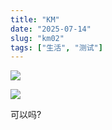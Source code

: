 ```yaml
---
title: "KM"
date: "2025-07-14"
slug: "km02"
tags: ["生活", "测试"]
---
```

![](https://prod-files-secure.s3.us-west-2.amazonaws.com/112d0858-5090-4d34-a606-b75eb8d65fd2/2c440099-43fe-48d8-8b77-f88fb0d68c3e/1000201192.jpg?X-Amz-Algorithm=AWS4-HMAC-SHA256&X-Amz-Content-Sha256=UNSIGNED-PAYLOAD&X-Amz-Credential=ASIAZI2LB466YPQHMOC2%2F20250724%2Fus-west-2%2Fs3%2Faws4_request&X-Amz-Date=20250724T085938Z&X-Amz-Expires=3600&X-Amz-Security-Token=IQoJb3JpZ2luX2VjEAAaCXVzLXdlc3QtMiJIMEYCIQCO%2F448FpGBi1tgSg%2FTSMGCNlPHUqZC26qD2Hh6ZPZ4HQIhAM1KcO4dTdB%2BvhzTLhIHYDwQmcOa1A8L0o64tDUfAP6dKv8DCCkQABoMNjM3NDIzMTgzODA1IgyTku62%2FoQHI0bJmVwq3AOqu%2FNxEGQj5ehMQnonWt0pJ8h9gMELDfYkdIyU%2FGlis5%2Bff68USA7WRMkqrw%2Fh4ZekIKWRvSOmej244GNA4mqujYngPUQla%2Fseb7xTrsjNQeXNwzKGWIeCLqiQTg72nesOmUGx%2FtlBVAAYrr4oTmY01S62TOBHrMzGsOTmG%2Fz0RdC24nrG2kR07P3%2FhZ7%2FyimEEb4dMu%2FrMqnqNfJdjsOVkB7k46a0bVWE%2FHz0wxQUcbRyrNcEHflbn7tT0oeqqdmXZFfpjRZe%2FRj4kRbJ0xx1gFNHR%2F03Z2Ws1%2FmpeyYSLldCusCBeTwRHlLxoq%2BJRt06r6bW2oD%2BPZC%2Bl5NohVBjA%2BMwQz1oDZliDbKXAUxxq%2Fjp%2F81Ji6Zbf9WHkdE%2FYwB0UMCtNuqg6hkMPebOgsRmtiTtlXS6XFqrPMPWJlo1F%2FP4OEScWuAWUUGzBMFwAV0FcUW18lBExoG69d7EGhpa3xD2Ax5zz4yBmXS93gwI9Mo86F5%2BHZPG11uO1ms4p6wDNL%2FjnqcZjgeiL7FrK9bEfafmG7RSOUxlNeESgHN%2FUS7JBwzPSlT5o1NSjvacJKND09YYj3%2F5BJJDNEvKM4aSgs2%2F2hj0Fd43NAvFBWLf91OLa%2BSDVf%2F1rimFAzCMz4fEBjqkASiBrDc1GAPQYcKGgJneqnbgNOQhFIKmfU0w%2FNZrNjHWpvxVzknNtdN910Fj%2B9PTx7N2nqqUPuSgoKd7uX0fZqW%2FqQolSo4C3vQV1nFgHze6JQqHFEy925DckTPD8yxxRfRMLZBHCNKE8fV01bhfKjzkw8o4Ubwl9A7Ms1iADHWbuggp5HXJs%2BabQLKJwSjfdl4o2PacCdOWrhdJNbm9OR5wf7mU&X-Amz-Signature=dcf5ae25c98ca004cab548c31c85cff5902e9197ae5a97875e1b5ea5854bce2a&X-Amz-SignedHeaders=host&x-amz-checksum-mode=ENABLED&x-id=GetObject)


![](https://prod-files-secure.s3.us-west-2.amazonaws.com/112d0858-5090-4d34-a606-b75eb8d65fd2/fff59916-a50b-483b-9213-038d5e566803/1000200739.png?X-Amz-Algorithm=AWS4-HMAC-SHA256&X-Amz-Content-Sha256=UNSIGNED-PAYLOAD&X-Amz-Credential=ASIAZI2LB466YPQHMOC2%2F20250724%2Fus-west-2%2Fs3%2Faws4_request&X-Amz-Date=20250724T085938Z&X-Amz-Expires=3600&X-Amz-Security-Token=IQoJb3JpZ2luX2VjEAAaCXVzLXdlc3QtMiJIMEYCIQCO%2F448FpGBi1tgSg%2FTSMGCNlPHUqZC26qD2Hh6ZPZ4HQIhAM1KcO4dTdB%2BvhzTLhIHYDwQmcOa1A8L0o64tDUfAP6dKv8DCCkQABoMNjM3NDIzMTgzODA1IgyTku62%2FoQHI0bJmVwq3AOqu%2FNxEGQj5ehMQnonWt0pJ8h9gMELDfYkdIyU%2FGlis5%2Bff68USA7WRMkqrw%2Fh4ZekIKWRvSOmej244GNA4mqujYngPUQla%2Fseb7xTrsjNQeXNwzKGWIeCLqiQTg72nesOmUGx%2FtlBVAAYrr4oTmY01S62TOBHrMzGsOTmG%2Fz0RdC24nrG2kR07P3%2FhZ7%2FyimEEb4dMu%2FrMqnqNfJdjsOVkB7k46a0bVWE%2FHz0wxQUcbRyrNcEHflbn7tT0oeqqdmXZFfpjRZe%2FRj4kRbJ0xx1gFNHR%2F03Z2Ws1%2FmpeyYSLldCusCBeTwRHlLxoq%2BJRt06r6bW2oD%2BPZC%2Bl5NohVBjA%2BMwQz1oDZliDbKXAUxxq%2Fjp%2F81Ji6Zbf9WHkdE%2FYwB0UMCtNuqg6hkMPebOgsRmtiTtlXS6XFqrPMPWJlo1F%2FP4OEScWuAWUUGzBMFwAV0FcUW18lBExoG69d7EGhpa3xD2Ax5zz4yBmXS93gwI9Mo86F5%2BHZPG11uO1ms4p6wDNL%2FjnqcZjgeiL7FrK9bEfafmG7RSOUxlNeESgHN%2FUS7JBwzPSlT5o1NSjvacJKND09YYj3%2F5BJJDNEvKM4aSgs2%2F2hj0Fd43NAvFBWLf91OLa%2BSDVf%2F1rimFAzCMz4fEBjqkASiBrDc1GAPQYcKGgJneqnbgNOQhFIKmfU0w%2FNZrNjHWpvxVzknNtdN910Fj%2B9PTx7N2nqqUPuSgoKd7uX0fZqW%2FqQolSo4C3vQV1nFgHze6JQqHFEy925DckTPD8yxxRfRMLZBHCNKE8fV01bhfKjzkw8o4Ubwl9A7Ms1iADHWbuggp5HXJs%2BabQLKJwSjfdl4o2PacCdOWrhdJNbm9OR5wf7mU&X-Amz-Signature=41edeeaba8ca5e91370d1f4add78626462060a6184121b3c7066e227c309e143&X-Amz-SignedHeaders=host&x-amz-checksum-mode=ENABLED&x-id=GetObject)


可以吗?

